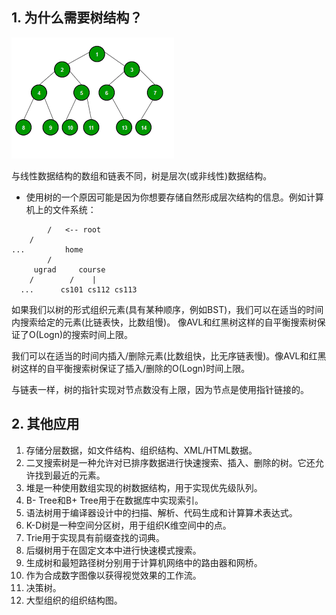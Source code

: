 ## 1. 为什么需要树结构？

<img src="../assets/ApplicationOf_Tree.png">

与线性数据结构的数组和链表不同，树是层次(或非线性)数据结构。

+ 使用树的一个原因可能是因为你想要存储自然形成层次结构的信息。例如计算机上的文件系统：

```
        /   <-- root
    /       
...         home
        /        
     ugrad     course
    /        /    |    
  ...      cs101 cs112 cs113
```

如果我们以树的形式组织元素(具有某种顺序，例如BST)，我们可以在适当的时间内搜索给定的元素(比链表快，比数组慢)。
像AVL和红黑树这样的自平衡搜索树保证了O(Logn)的搜索时间上限。

我们可以在适当的时间内插入/删除元素(比数组快，比无序链表慢)。像AVL和红黑树这样的自平衡搜索树保证了插入/删除的O(Logn)时间上限。

与链表一样，树的指针实现对节点数没有上限，因为节点是使用指针链接的。

## 2. 其他应用

1. 存储分层数据，如文件结构、组织结构、XML/HTML数据。
2. 二叉搜索树是一种允许对已排序数据进行快速搜索、插入、删除的树。它还允许找到最近的元素。
3. 堆是一种使用数组实现的树数据结构，用于实现优先级队列。
4. B- Tree和B+ Tree用于在数据库中实现索引。
5. 语法树用于编译器设计中的扫描、解析、代码生成和计算算术表达式。
6. K-D树是一种空间分区树，用于组织K维空间中的点。
7. Trie用于实现具有前缀查找的词典。
8. 后缀树用于在固定文本中进行快速模式搜索。
9. 生成树和最短路径树分别用于计算机网络中的路由器和网桥。
10. 作为合成数字图像以获得视觉效果的工作流。
11. 决策树。
12. 大型组织的组织结构图。
